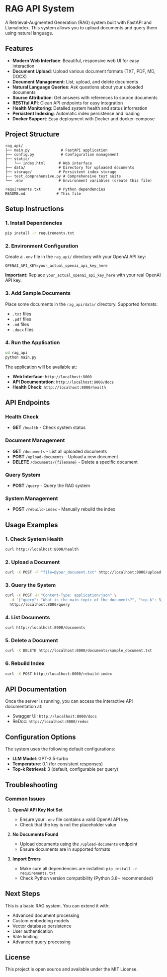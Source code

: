 # RAG API System

A Retrieval-Augmented Generation (RAG) system built with FastAPI and LlamaIndex. This system allows you to upload documents and query them using natural language.

## Features

- **Modern Web Interface**: Beautiful, responsive web UI for easy interaction
- **Document Upload**: Upload various document formats (TXT, PDF, MD, DOCX)
- **Document Management**: List, upload, and delete documents
- **Natural Language Queries**: Ask questions about your uploaded documents
- **Source Attribution**: Get answers with references to source documents
- **RESTful API**: Clean API endpoints for easy integration
- **Health Monitoring**: Detailed system health and status information
- **Persistent Indexing**: Automatic index persistence and loading
- **Docker Support**: Easy deployment with Docker and docker-compose

## Project Structure

```
rag_api/
├── main.py              # FastAPI application
├── config.py            # Configuration management
├── static/
│   └── index.html      # Web interface
├── data/               # Directory for uploaded documents
├── storage/            # Persistent index storage
├── test_comprehensive.py # Comprehensive test suite
└── .env                # Environment variables (create this file)

requirements.txt        # Python dependencies
README.md              # This file
```

## Setup Instructions

### 1. Install Dependencies

```bash
pip install -r requirements.txt
```

### 2. Environment Configuration

Create a `.env` file in the `rag_api/` directory with your OpenAI API key:

```
OPENAI_API_KEY=your_actual_openai_api_key_here
```

**Important**: Replace `your_actual_openai_api_key_here` with your real OpenAI API key.

### 3. Add Sample Documents

Place some documents in the `rag_api/data/` directory. Supported formats:
- `.txt` files
- `.pdf` files  
- `.md` files
- `.docx` files

### 4. Run the Application

```bash
cd rag_api
python main.py
```

The application will be available at:
- **Web Interface**: `http://localhost:8000`
- **API Documentation**: `http://localhost:8000/docs`
- **Health Check**: `http://localhost:8000/health`

## API Endpoints

### Health Check
- **GET** `/health` - Check system status

### Document Management
- **GET** `/documents` - List all uploaded documents
- **POST** `/upload-documents` - Upload a new document
- **DELETE** `/documents/{filename}` - Delete a specific document

### Query System
- **POST** `/query` - Query the RAG system

### System Management
- **POST** `/rebuild-index` - Manually rebuild the index

## Usage Examples

### 1. Check System Health
```bash
curl http://localhost:8000/health
```

### 2. Upload a Document
```bash
curl -X POST -F "file=@your_document.txt" http://localhost:8000/upload-documents
```

### 3. Query the System
```bash
curl -X POST -H "Content-Type: application/json" \
  -d '{"query": "What is the main topic of the documents?", "top_k": 3}' \
  http://localhost:8000/query
```

### 4. List Documents
```bash
curl http://localhost:8000/documents
```

### 5. Delete a Document
```bash
curl -X DELETE http://localhost:8000/documents/sample_document.txt
```

### 6. Rebuild Index
```bash
curl -X POST http://localhost:8000/rebuild-index
```

## API Documentation

Once the server is running, you can access the interactive API documentation at:
- Swagger UI: `http://localhost:8000/docs`
- ReDoc: `http://localhost:8000/redoc`

## Configuration Options

The system uses the following default configurations:
- **LLM Model**: GPT-3.5-turbo
- **Temperature**: 0.1 (for consistent responses)
- **Top-k Retrieval**: 3 (default, configurable per query)

## Troubleshooting

### Common Issues

1. **OpenAI API Key Not Set**
   - Ensure your `.env` file contains a valid OpenAI API key
   - Check that the key is not the placeholder value

2. **No Documents Found**
   - Upload documents using the `/upload-documents` endpoint
   - Ensure documents are in supported formats

3. **Import Errors**
   - Make sure all dependencies are installed: `pip install -r requirements.txt`
   - Check Python version compatibility (Python 3.8+ recommended)

## Next Steps

This is a basic RAG system. You can extend it with:
- Advanced document processing
- Custom embedding models
- Vector database persistence
- User authentication
- Rate limiting
- Advanced query processing

## License

This project is open source and available under the MIT License. 